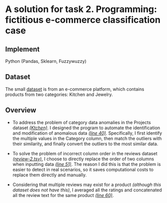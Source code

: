 # A solution for task 2. Programming: fictitious e-commerce classification case

## Implement

Python (Pandas, Sklearn, Fuzzywuzzy)

## Dataset

The small [dataset](https://surfdrive.surf.nl/files/index.php/s/LDwpIdG7HHkQiOs) is from an e-commerce platform, which contains products from two categories: Kitchen and Jewelry.

## Overview

- To address the problem of category data anomalies in the Projects dataset [*(Ktchen)*](./dataset/products/products-data-3.tsv). I designed the program to automate the identification and modification of anomalous data [*(line 40)*](./main.py). Specifically, I first identify the multiple values in the Category column, then match the outliers with their similarity, and finally convert the outliers to the most similar data.

- To solve the problem of incorrect column order in the reviews dataset [*(review-2.tsv)*](./dataset/reviews/reviews-2.tsv), I choose to directly replace the order of two columns when inputting data [*(line 51)*](./main.py). The reason I did this is that the problem is easier to detect in real scenarios, so it saves computational costs to replace them directly and manually.

- Considering that multiple reviews may exist for a product *(although this dataset does not have this)*, I averaged all the ratings and concatenated all the review text for the same product [*(line 60)*](./main.py).